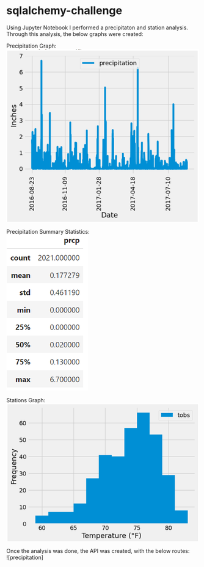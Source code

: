 # sqlalchemy-challenge

Using Jupyter Notebook I performed a precipitaton and station analysis. Through this analysis, the below graphs were created:

Precipitation Graph:  
![precipitation](https://github.com/mgtaylor119/sqlalchemy-challenge/blob/main/SurfsUp/Images/precipitation_graph.png?raw=true)

Precipitation Summary Statistics:  
![summary stats](https://github.com/mgtaylor119/sqlalchemy-challenge/blob/main/SurfsUp/Images/precipitation_summary.png?raw=true)

Stations Graph:  
![stations](https://github.com/mgtaylor119/sqlalchemy-challenge/blob/main/SurfsUp/Images/tobs_graph.png?raw=true)

Once the analysis was done, the API was created, with the below routes:  
![precipitation]
